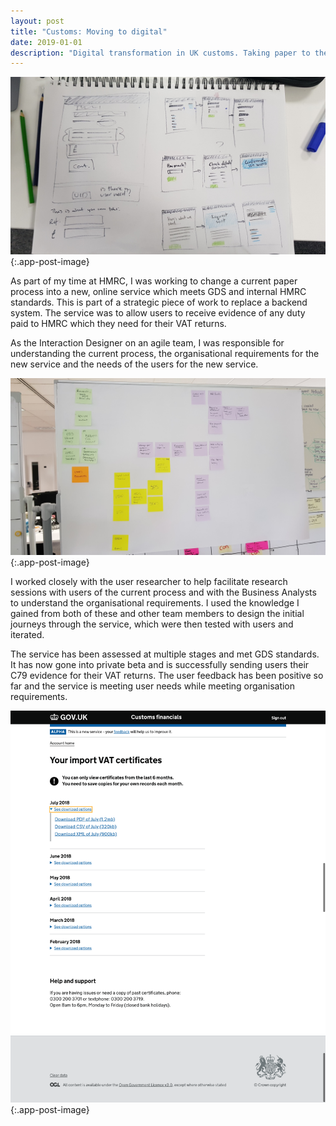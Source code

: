 ```yaml
---
layout: post
title: "Customs: Moving to digital"
date: 2019-01-01
description: "Digital transformation in UK customs. Taking paper to the web"
---
```


![Sketch book with low fidelity drawings of screens. Photo](/assets/img/customs-financials-workbook.jpg){:.app-post-image}

As part of my time at HMRC, I was working to change a current paper process into a new, online service which meets GDS and internal HMRC standards. This is part of a strategic piece of work to replace a backend system. The service was to allow users to receive evidence of any duty paid to HMRC which they need for their VAT returns.

As the Interaction Designer on an agile team, I was responsible for understanding the current process, the organisational requirements for the new service and the needs of the users for the new service.

![Post it notes on a white board grouped into different parts of a journey. Photo](/assets/img/customs-financials-servicemap-postits.jpg){:.app-post-image}

I worked closely with the user researcher to help facilitate research sessions with users of the current process and with the Business Analysts to understand the organisational requirements. I used the knowledge I gained from both of these and other team members to design the initial journeys through the service, which were then tested with users and iterated.

The service has been assessed at multiple stages and met GDS standards. It has now gone into private beta and is successfully sending users their C79 evidence for their VAT returns. The user feedback has been positive so far and the service is meeting user needs while meeting organisation requirements.

![List of links to download different file types of a customs statement within a given month, with more months listed below. Screenshot](/assets/img/customs-financials-certificates-page.png){:.app-post-image}

